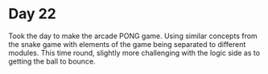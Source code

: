 # Day 22

Took the day to make the arcade PONG game. Using similar concepts from the snake game with elements of the game being separated to different modules.
This time round, slightly more challenging with the logic side as to getting the ball to bounce.